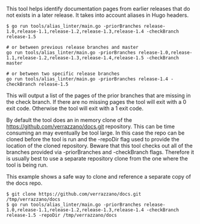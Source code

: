 This tool helps identify documentation pages from earlier releases that do not exists in a later release.
It takes into account aliases in Hugo headers.

```shell
$ go run tools/alias_linter/main.go -priorBranches release-1.0,release-1.1,release-1.2,release-1.3,release-1.4 -checkBranch release-1.5

# or between previous release branches and master
go run tools/alias_linter/main.go -priorBranches release-1.0,release-1.1,release-1.2,release-1.3,release-1.4,release-1.5 -checkBranch master

# or between two specific release branches
go run tools/alias_linter/main.go -priorBranches release-1.4 -checkBranch release-1.5
```

This will output a list of the pages of the prior branches that are missing in the check branch.
If there are no missing pages the tool will exit with a 0 exit code.
Otherwise the tool will exit with a 1 exit code.

By default the tool does an in memory clone of the https://github.com/verrazzano/docs.git repository.
This can be time consuming an may eventually be tool large.
In this case the repo can be cloned before the tool is run and the -repoDir flag used to provide the location of the cloned repository.
Beware that this tool checks out all of the branches provided via -priorBranches and -checkBranch flags.
Therefore it is usually best to use a separate repository clone from the one where the tool is being run.

This example shows a safe way to clone and reference a separate copy of the docs repo. 
```shell
$ git clone https://github.com/verrazzano/docs.git /tmp/verrazzano/docs
$ go run tools/alias_linter/main.go -priorBranches release-1.0,release-1.1,release-1.2,release-1.3,release-1.4 -checkBranch release-1.5 -repoDir /tmp/verrazzano/docs
```